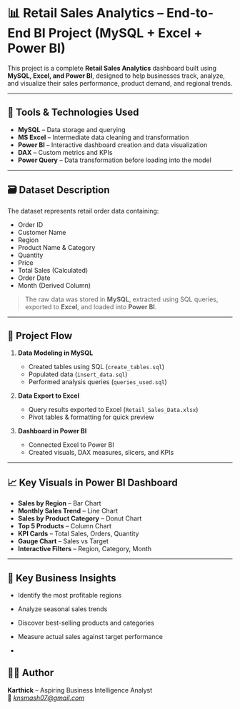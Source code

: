 # 📊 Retail Sales Analytics – End-to-End BI Project (MySQL + Excel + Power BI)

This project is a complete **Retail Sales Analytics** dashboard built using **MySQL, Excel, and Power BI**, designed to help businesses track, analyze, and visualize their sales performance, product demand, and regional trends.

---

## 🔧 Tools & Technologies Used

- **MySQL** – Data storage and querying  
- **MS Excel** – Intermediate data cleaning and transformation  
- **Power BI** – Interactive dashboard creation and data visualization  
- **DAX** – Custom metrics and KPIs  
- **Power Query** – Data transformation before loading into the model

---

## 🗃️ Dataset Description

The dataset represents retail order data containing:

- Order ID  
- Customer Name  
- Region  
- Product Name & Category  
- Quantity  
- Price  
- Total Sales (Calculated)  
- Order Date  
- Month (Derived Column)

> The raw data was stored in **MySQL**, extracted using SQL queries, exported to **Excel**, and loaded into **Power BI**.

---

## 🧠 Project Flow

1. **Data Modeling in MySQL**
   - Created tables using SQL (`create_tables.sql`)
   - Populated data (`insert_data.sql`)
   - Performed analysis queries (`queries_used.sql`)

2. **Data Export to Excel**
   - Query results exported to Excel (`Retail_Sales_Data.xlsx`)
   - Pivot tables & formatting for quick preview

3. **Dashboard in Power BI**
   - Connected Excel to Power BI
   - Created visuals, DAX measures, slicers, and KPIs

---

## 📈 Key Visuals in Power BI Dashboard

- **Sales by Region** – Bar Chart  
- **Monthly Sales Trend** – Line Chart  
- **Sales by Product Category** – Donut Chart  
- **Top 5 Products** – Column Chart  
- **KPI Cards** – Total Sales, Orders, Quantity  
- **Gauge Chart** – Sales vs Target  
- **Interactive Filters** – Region, Category, Month

---

## 🎯 Key Business Insights

- Identify the most profitable regions
- Analyze seasonal sales trends
- Discover best-selling products and categories
- Measure actual sales against target performance

-
## 🙋‍♂️ Author

**Karthick** – Aspiring Business Intelligence Analyst  
📧 *knsmash07@gmail.com*
